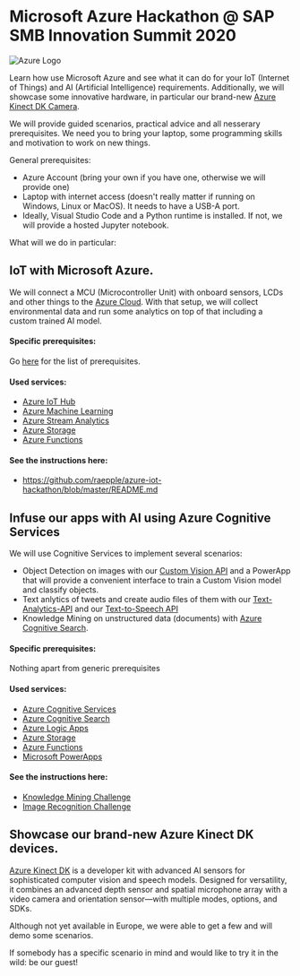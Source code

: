 # Microsoft Azure Hackathon @ SAP SMB Innovation Summit 2020
![Azure Logo](https://msdnshared.blob.core.windows.net/media/2018/02/azure.png)

Learn how use Microsoft Azure and see what it can do for your IoT (Internet of Things) and AI (Artificial Intelligence) requirements. Additionally, we will showcase some innovative hardware, in particular our brand-new [Azure Kinect DK Camera](https://azure.microsoft.com/en-us/services/kinect-dk/).

We will provide guided scenarios, practical advice and all nesserary prerequisites. We need you to bring your laptop, some programming skills and motivation to work on new things.

General prerequisites:

- Azure Account (bring your own if you have one, otherwise we will provide one)
- Laptop with internet access (doesn't really matter if running on Windows, Linux or MacOS). It needs to have a USB-A port.
- Ideally, Visual Studio Code and a Python runtime is installed. If not, we will provide a hosted Jupyter notebook.

What will we do in particular:

## IoT with Microsoft Azure.

We will connect a MCU (Microcontroller Unit) with onboard sensors, LCDs and other things to the [Azure Cloud](https://azure.microsoft.com/en-us/services/iot-hub/). With that setup, we will collect environmental data and run some analytics on top of that including a custom trained AI model.

#### Specific prerequisites:

Go [here](https://github.com/raepple/azure-iot-hackathon/blob/master/README.md#prerequisites) for the list of prerequisites.

#### Used services:

- [Azure IoT Hub](https://azure.microsoft.com/en-us/services/iot-hub/)
- [Azure Machine Learning](https://azure.microsoft.com/en-us/services/machine-learning/)
- [Azure Stream Analytics](https://azure.microsoft.com/en-us/services/stream-analytics/)
- [Azure Storage](https://azure.microsoft.com/en-us/services/storage/)
- [Azure Functions](https://azure.microsoft.com/en-us/services/functions/)

#### See the instructions here: 
- https://github.com/raepple/azure-iot-hackathon/blob/master/README.md


## Infuse our apps with AI using Azure Cognitive Services

We will use Cognitive Services to implement several scenarios:

- Object Detection on images with our [Custom Vision API](https://azure.microsoft.com/en-us/services/cognitive-services/custom-vision-service/) and a PowerApp that will provide a convenient interface to train a Custom Vision model and classify objects. 
- Text anlytics of tweets and create audio files of them with our [Text-Analytics-API](https://azure.microsoft.com/en-us/services/cognitive-services/text-analytics/) and our [Text-to-Speech API](https://azure.microsoft.com/en-us/services/cognitive-services/speech-translation/)
- Knowledge Mining on unstructured data (documents) with [Azure Cognitive Search](https://azure.microsoft.com/en-us/services/search/). 

#### Specific prerequisites:
Nothing apart from generic prerequisites

#### Used services:
- [Azure Cognitive Services](https://azure.microsoft.com/en-us/services/cognitive-services/)
- [Azure Cognitive Search](https://azure.microsoft.com/en-us/services/search/)
- [Azure Logic Apps](https://azure.microsoft.com/en-us/services/logic-apps/)
- [Azure Storage](https://azure.microsoft.com/en-us/services/storage/)
- [Azure Functions](https://azure.microsoft.com/en-us/services/functions/)
- [Microsoft PowerApps](https://azure.microsoft.com/en-us/services/logic-apps/)

#### See the instructions here:
- [Knowledge Mining Challenge](https://github.com/onkelbrigitte/AzureHackathon/blob/master/Instructions/KnowledgeMining.md)
- [Image Recognition Challenge](./Instructions/ImageRecognition.md)

## Showcase our brand-new Azure Kinect DK devices.

[Azure Kinect DK](https://azure.microsoft.com/en-us/services/kinect-dk/) is a developer kit with advanced AI sensors for sophisticated computer vision and speech models. Designed for versatility, it combines an advanced depth sensor and spatial microphone array with a video camera and orientation sensor—with multiple modes, options, and SDKs.

Although not yet available in Europe, we were able to get a few and will demo some scenarios. 

If somebody has a specific scenario in mind and would like to try it in the wild: be our guest!